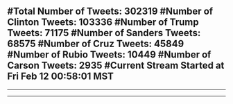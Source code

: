 #Total Number of Tweets: 302319 
#Number of Clinton Tweets: 103336
#Number of Trump Tweets: 71175
#Number of Sanders Tweets: 68575
#Number of Cruz Tweets: 45849
#Number of Rubio Tweets: 10449
#Number of Carson Tweets: 2935
#Current Stream Started at Fri Feb 12 00:58:01 MST
---
---
---
